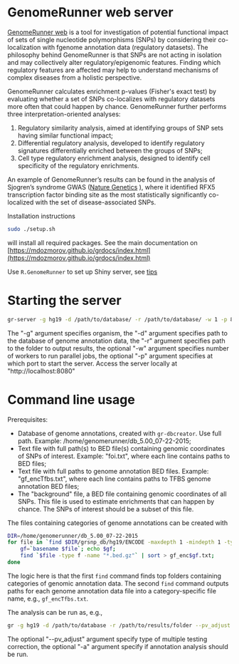 # GenomeRunner web server

[GenomeRunner web](http://www.intergarivegenomics.org/) is a tool for investigation of potential functional impact of sets of single nucleotide polymorphisms (SNPs) by considering their co-localization with fgenome annotation data (regulatory datasets). The philosophy behind GenomeRunner is that SNPs are not acting in isolation and may collectively alter regulatory/epigenomic features. Finding which regulatory features are affected may help to understand mechanisms of complex diseases from a holistic perspective.

GenomeRunner calculates enrichment p-values (Fisher's exact test) by evaluating whether a set of SNPs co-localizes with regulatory datasets more often that could happen by chance. GenomeRunner further performs three interpretation-oriented analyses:

1) Regulatory similarity analysis, aimed at identifying groups of SNP sets having similar functional impact;
2) Differential regulatory analysis, developed to identify regulatory signatures differentially enriched between the groups of SNPs;
3) Cell type regulatory enrichment analysis, designed to identify cell specificity of the regulatory enrichments. 

An example of GenomeRunner’s results can be found in the analysis of Sjogren’s syndrome GWAS ([Nature Genetics](http://www.nature.com/ng/journal/v45/n11/full/ng.2792.html) ), where it identified RFX5 transcription factor binding site as the most statistically significantly co-localized with the set of disease-associated SNPs.

Installation instructions

```bash
sudo ./setup.sh
```

will install all required packages. See the main documentation on
[https://mdozmorov.github.io/grdocs/index.html](https://mdozmorov.github.io/grdocs/index.html)

Use `R.GenomeRunner` to set up Shiny server, see [tips](https://github.com/mdozmorov/genome_runner/tree/shiny/web)

# Starting the server

```bash
gr-server -g hg19 -d /path/to/database/ -r /path/to/database/ -w 1 -p 8080
```
The "-g" argument specifies organism, the "-d" argument specifies path to the database of genome annotation data, the "-r" argument specifies path to the folder to output results, the optional "-w" argument specifies number of workers to run parallel jobs, the optional "-p" argument specifies at which port to start the server. Access the server locally at "http://localhost:8080"

# Command line usage

Prerequisites:
- Database of genome annotations, created with `gr-dbcreator`. Use full path. Example: /home/genomerunner/db_5.00_07-22-2015;
- Text file with full path(s) to BED file(s) containing genomic coordinates of SNPs of interest. Example: "foi.txt", where each line contains paths to BED files;
- Text file with full paths to genome annotation BED files. Example: "gf_encTfbs.txt", where each line contains paths to TFBS genome annotation BED files;
- The "background" file, a BED file containing genomic coordinates of all SNPs. This file is used to estimate enrichments that can happen by chance. The SNPs of interest should be a subset of this file.

The files containing categories of genome annotations can be created with
```bash
DIR=/home/genomerunner/db_5.00_07-22-2015
for file in `find $DIR/grsnp_db/hg19/ENCODE -maxdepth 1 -mindepth 1 -type d`; do
	gf=`basename $file`; echo $gf;
	find `$file -type f -name "*.bed.gz"` | sort > gf_enc$gf.txt;
done
```
The logic here is that the first `find` command finds top folders containing categories of genomic annotation data. The second `find` command outputs paths for each genome annotation data file into a category-specific file name, e.g., `gf_encTfbs.txt`.

The analysis can be run as, e.g.,
```bash
gr -g hg19 -d /path/to/database -r /path/to/results/folder --pv_adjust None -a fois.txt gf_encTfbs.txt /path/to/background.bed 
```
The optional "--pv_adjust" argument specify type of multiple testing correction, the optional "-a" argument specify if annotation analysis should be run.
